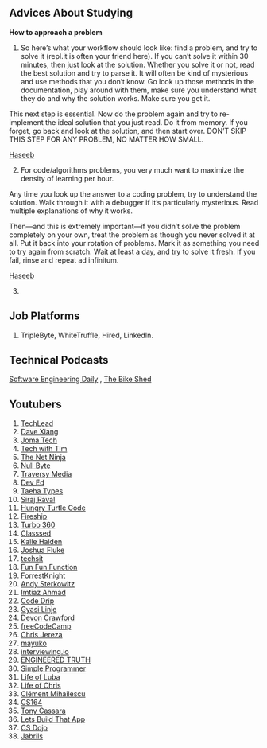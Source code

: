 ## Advices About Studying

**How to approach a problem**

1. So here’s what your workflow should look like: find a problem, and try to solve it (repl.it is often your friend here). If you can’t solve it within 30 minutes, then just look at the solution. Whether you solve it or not, read the best solution and try to parse it. It will often be kind of mysterious and use methods that you don’t know. Go look up those methods in the documentation, play around with them, make sure you understand what they do and why the solution works. Make sure you get it.

This next step is essential. Now do the problem again and try to re-implement the ideal solution that you just read. Do it from memory. If you forget, go back and look at the solution, and then start over. DON’T SKIP THIS STEP FOR ANY PROBLEM, NO MATTER HOW SMALL.

[Haseeb](https://haseebq.com/cracking-the-coding-bootcamp-the-definitive-guide/)

2. For code/algorithms problems, you very much want to maximize the density of learning per hour.

Any time you look up the answer to a coding problem, try to understand the solution. Walk through it with a debugger if it’s particularly mysterious. Read multiple explanations of why it works.

Then—and this is extremely important—if you didn’t solve the problem completely on your own, treat the problem as though you never solved it at all. Put it back into your rotation of problems. Mark it as something you need to try again from scratch. Wait at least a day, and try to solve it fresh. If you fail, rinse and repeat ad infinitum.

[Haseeb](https://haseebq.com/how-to-break-into-tech-job-hunting-and-interviews/#part1)

3.

## Job Platforms

1. TripleByte, WhiteTruffle, Hired, LinkedIn.

## Technical Podcasts

[Software Engineering Daily](http://softwareengineeringdaily.com/category/podcast/) , [The Bike Shed](http://bikeshed.fm/)

## Youtubers

1. [TechLead](https://www.youtube.com/channel/UC4xKdmAXFh4ACyhpiQ_3qBw/videos)
2. [Dave Xiang](https://www.youtube.com/user/daveXbang/videos)
3. [Joma Tech](https://www.youtube.com/channel/UCV0qA-eDDICsRR9rPcnG7tw/videos)
4. [Tech with Tim](https://www.youtube.com/channel/UC4JX40jDee_tINbkjycV4Sg/videos)
5. [The Net Ninja](https://www.youtube.com/channel/UCW5YeuERMmlnqo4oq8vwUpg/videos)
6. [Null Byte](https://www.youtube.com/channel/UCgTNupxATBfWmfehv21ym-g/videos)
7. [Traversy Media](https://www.youtube.com/user/TechGuyWeb/videos)
8. [Dev Ed](https://www.youtube.com/channel/UClb90NQQcskPUGDIXsQEz5Q/videos)
9. [Taeha Types](https://www.youtube.com/user/FeelgHoodMusic/videos)
10. [Siraj Raval](https://www.youtube.com/channel/UCWN3xxRkmTPmbKwht9FuE5A/videos)
11. [Hungry Turtle Code](https://www.youtube.com/channel/UC7Vxnf06GP6w42Lg3TQLXSw/videos)
12. [Fireship](https://www.youtube.com/channel/UCsBjURrPoezykLs9EqgamOA/videos)
13. [Turbo 360](https://www.youtube.com/channel/UCf5CgGVs6zEq6DUtyFw9e-Q/videos)
14. [Classsed](https://www.youtube.com/channel/UC2-slOJImuSc20Drbf88qvg/videos)
15. [Kalle Halden](https://www.youtube.com/channel/UCWr0mx597DnSGLFk1WfvSkQ/videos)
16. [Joshua Fluke](https://www.youtube.com/channel/UC-91UA-Xy2Cvb98deRXuggA)
17. [techsit](https://www.youtube.com/user/techSithTube/videos)
18. [Fun Fun Function](https://www.youtube.com/channel/UCO1cgjhGzsSYb1rsB4bFe4Q/videos)
19. [ForrestKnight](https://www.youtube.com/channel/UC2WHjPDvbE6O328n17ZGcfg)
20. [Andy Sterkowitz](https://www.youtube.com/channel/UCZ9qFEC82qM6Pk-54Q4TVWA/videos)
21. [Imtiaz Ahmad](https://www.youtube.com/channel/UCu4mLxrAkMEcjK9N1yJOxyA/videos)
22. [Code Drip](https://www.youtube.com/channel/UCRLEADhMcb8WUdnQ5_Alk7g/videos)
23. [Gyasi Linje](https://www.youtube.com/user/ASEgG100/videos)
24. [Devon Crawford](https://www.youtube.com/channel/UCDrekHmOnkptxq3gUU0IyfA/videos)
25. [freeCodeCamp](https://www.youtube.com/channel/UC8butISFwT-Wl7EV0hUK0BQ/videos)
26. [Chris Jereza](https://www.youtube.com/channel/UCPrRsdgsxOmzr9ykAf7tlDw/videos)
27. [mayuko](https://www.youtube.com/channel/UCPrRsdgsxOmzr9ykAf7tlDw/videos)
28. [interviewing.io](https://www.youtube.com/channel/UCNc-Wa_ZNBAGzFkYbAHw9eg/videos)
29. [ENGINEERED TRUTH](https://www.youtube.com/user/EngineeredTruth/videos)
30. [Simple Programmer](https://www.youtube.com/channel/UCRxWW_Ncs308nW4An23Yeig/videos)
31. [Life of Luba](https://www.youtube.com/channel/UCgzKCeDYLRzPhQ64R6AKyBQ/videos)
32. [Life of Chris](https://www.youtube.com/channel/UCZK342wTA_SWiNaqa3KjjDA/videos)
33. [Clément Mihailescu](https://www.youtube.com/channel/UCaO6VoaYJv4kS-TQO_M-N_g/videos)
34. [CS164](https://www.youtube.com/user/compsci164/videos)
35. [Tony Cassara](https://www.youtube.com/channel/UCYnDDv8EZS7UdLLeqssxYuw/videos)
36. [Lets Build That App](https://www.youtube.com/watch?v=WRAAMMycrNM)
37. [CS Dojo](https://www.youtube.com/channel/UCxX9wt5FWQUAAz4UrysqK9A)
38. [Jabrils](https://www.youtube.com/channel/UCQALLeQPoZdZC4JNUboVEUg/videos)
